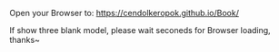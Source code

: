 Open your Browser to: https://cendolkeropok.github.io/Book/

If show three blank model, please wait seconeds for Browser loading, thanks~
